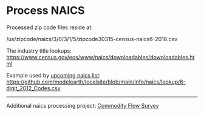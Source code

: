 # Process NAICS

Processed zip code files reside at:  

/us/zipcode/naics/3/0/3/1/5/zipcode30315-census-naics6-2018.csv

The industry title lookups:
https://www.census.gov/eos/www/naics/downloadables/downloadables.html

Example used by [upcoming naics list](https://model.earth/localsite/info/naics/):  
https://github.com/modelearth/localsite/blob/main/info/naics/lookup/6-digit_2012_Codes.csv

---

Additional naics processing project: [Commodity Flow Survey](https://github.com/modelearth/commodity-flow-survey)
